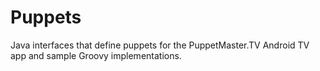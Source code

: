 # Puppets
Java interfaces that define puppets for the PuppetMaster.TV Android TV app and sample Groovy implementations.
